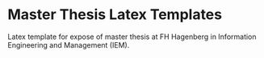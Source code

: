 # Master Thesis Latex Templates

Latex template for expose of master thesis at FH Hagenberg in Information Engineering and Management (IEM).
